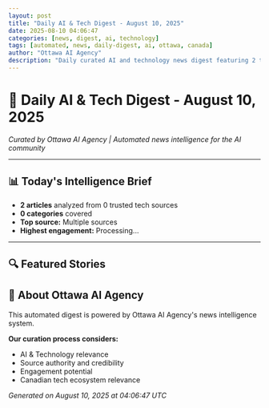 ```yaml
---
layout: post
title: "Daily AI & Tech Digest - August 10, 2025"
date: 2025-08-10 04:06:47
categories: [news, digest, ai, technology]
tags: [automated, news, daily-digest, ai, ottawa, canada]
author: "Ottawa AI Agency"
description: "Daily curated AI and technology news digest featuring 2 trending stories."
---
```


# 🤖 Daily AI & Tech Digest - August 10, 2025

*Curated by Ottawa AI Agency | Automated news intelligence for the AI community*

---

## 📊 Today's Intelligence Brief

- **2 articles** analyzed from 0 trusted tech sources
- **0 categories** covered
- **Top source:** Multiple sources
- **Highest engagement:** Processing...

---

## 🔍 Featured Stories


## 🏢 About Ottawa AI Agency

This automated digest is powered by Ottawa AI Agency's news intelligence system.

**Our curation process considers:**
- AI & Technology relevance
- Source authority and credibility
- Engagement potential
- Canadian tech ecosystem relevance

*Generated on August 10, 2025 at 04:06:47 UTC*

